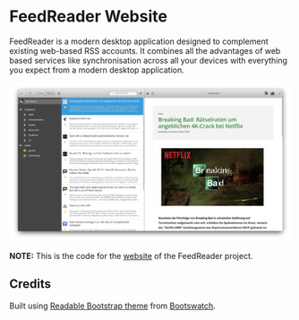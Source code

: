 # FeedReader Website

FeedReader is a modern desktop application designed to complement existing web-based RSS accounts. It combines all the advantages of web based services like synchronisation across all your devices with everything you expect from a modern desktop application.

![](./images/Screenshot4.png)

**NOTE:** This is the code for the [website](http://jangernert.github.io/FeedReader/) of the FeedReader project.

## Credits

Built using [Readable Bootstrap theme](http://bootswatch.com/readable/) from [Bootswatch](http://bootswatch.com/).
